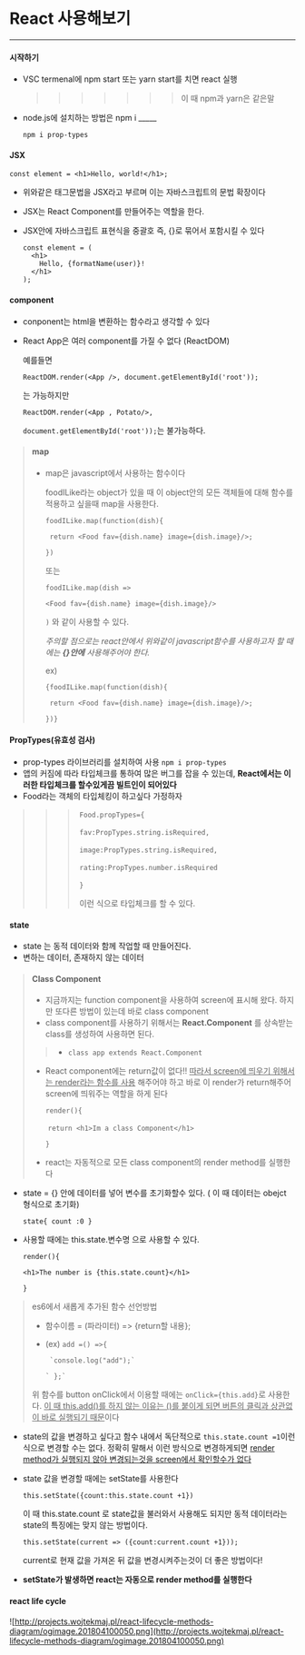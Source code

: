 # React 사용해보기

---



#### 시작하기

- VSC termenal에 npm start 또는 yarn start를 치면 react 실행

  > > > > > > >이 때 npm과 yarn은 같은말

- node.js에 설치하는 방법은 npm i _____

  `npm i prop-types`



#### JSX

`const element = <h1>Hello, world!</h1>;`

- 위와같은 태그문법을 JSX라고 부르며 이는 자바스크립트의 문법 확장이다

- JSX는 React Component를 만들어주는 역할을 한다.

- JSX안에 자바스크립트 표현식을 중괄호 즉, {}로 묶어서 포함시킬 수 있다

  ```react
  const element = (
    <h1>
      Hello, {formatName(user)}!
    </h1>
  );
  ```

#### component

- conponent는 html을 변환하는 함수라고 생각할 수 있다

- React App은 여러 component를 가질 수 없다 (ReactDOM)

  

  예를들면

  `ReactDOM.render(<App />, document.getElementById('root'));` 

  는 가능하지만

  `ReactDOM.render(<App , Potato/>,`

  `document.getElementById('root'));`는 불가능하다.

> #### map
>
> - map은 javascript에서 사용하는 함수이다
>
>   foodILike라는 object가 있을 때 이 object안의 모든 객체들에 대해 함수를 적용하고 싶을때 map을 사용한다.
>
>   `foodILike.map(function(dish){`
>
>   ` return <Food fav={dish.name} image={dish.image}/>;`
>
>   `})`
>
>   또는
>
>   `foodILike.map(dish =>`
>
>   ` <Food fav={dish.name} image={dish.image}/> `
>
>   `)` 와 같이 사용할 수 있다.
>
>   _주의할 점으로는 react안에서 위와같이 javascript함수를 사용하고자 할 때에는 <b>{}안에</b>  사용해주어야 한다._
>
>   ex)
>
>   `{foodILike.map(function(dish){`
>
>   ` return <Food fav={dish.name} image={dish.image}/>;`
>
>   `})}`



#### PropTypes(유효성 검사)

- prop-types 라이브러리를 설치하여 사용 `npm i prop-types`
- 앱의 커짐에 따라 타입체크를 통하여 많은 버그를 잡을 수 있는데, <b>React에서는 이러한 타입체크를 할수있게끔 빌트인이 되어있다</b>
- Food라는 객체의 타입체킹이 하고싶다 가정하자

> > > ​		`Food.propTypes={`
> > >
> > > ​		`fav:PropTypes.string.isRequired,`
> > >
> > > ​		`image:PropTypes.string.isRequired,`
> > >
> > > ​		`rating:PropTypes.number.isRequired`
> > >
> > > ​		`}` 
> > >
> > > ​	이런 식으로 타입체크를 할 수 있다.



#### state

- state 는 동적 데이터와 함께 작업할 때 만들어진다. 
- 변하는 데이터, 존재하지 않는 데이터

> #### Class Component
>
> - 지금까지는 function component을 사용하여 screen에 표시해 왔다. 하지만 또다른 방법이 있는데 바로 class component
> - class component를 사용하기 위해서는 <b>React.Component</b> 를 상속받는 class를 생성하여 사용하면 된다.
>
> > - `class app extends React.Component`
>
> - React component에는 return값이 없다!!  <u>따라서 screen에 띄우기 위해서는 render라는 함수를 사용</u> 해주어야 하고 바로 이 render가 return해주어 screen에 띄워주는 역할을 하게 된다
>
>     `render(){`
>
>   ​    `return <h1>Im a class Component</h1>`
>
>     `}`
>
> - react는 자동적으로 모든 class component의 render method를 실행한다

- state = {} 안에 데이터를 넣어 변수를 초기화할수 있다. ( 이 때 데이터는 obejct 형식으로 초기화)

  `state{ count :0 }`

- 사용할 때에는 this.state.변수명 으로 사용할 수 있다.

  `render(){`

  `<h1>The number is {this.state.count}</h1>`

  `}`

> es6에서 새롭게 추가된 함수 선언방법
>
> - 함수이름 = (파라미터) => {return할 내용};
>
> - (ex) `add =() =>{`
>
>      	 `console.log("add");`
>
>    	` };`
>
> 위 함수를 button onClick에서 이용할 때에는 `onClick={this.add}`로 사용한다. <u>이 때 this.add()를 하지 않는 이유는 ()를 붙이게 되면 버튼의 클릭과 상관없이 바로 실행되기 때문</u>이다

- state의 값을 변경하고 싶다고 함수 내에서 독단적으로 `this.state.count =1`이런식으로 변경할 수는 없다. 정확히 말해서 이런 방식으로 변경하게되면 <u>render method가 실행되지 않아 변경되는것을 screen에서 확인할수가 없다</u>

- state 값을 변경할 때에는 setState를 사용한다

  `this.setState({count:this.state.count +1})`

  이 때 this.state.count 로 state값을 불러와서 사용해도 되지만 동적 데이터라는 state의 특징에는 맞지 않는 방법이다.

  `this.setState(current => ({count:current.count +1}));`

  current로 현재 값을 가져온 뒤 값을 변경시켜주는것이 더 좋은 방법이다!

- <b>setState가 발생하면 react는 자동으로 render method를 실행한다</b>



#### react life cycle

![http://projects.wojtekmaj.pl/react-lifecycle-methods-diagram/ogimage.201804100050.png](http://projects.wojtekmaj.pl/react-lifecycle-methods-diagram/ogimage.201804100050.png)